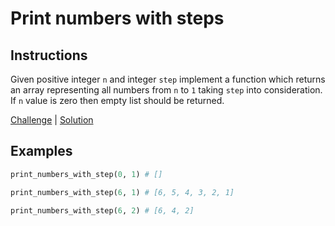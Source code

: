 # Print numbers with steps

## Instructions

Given positive integer `n` and integer `step` implement a function which returns an array representing all numbers from
`n` to `1` taking `step` into consideration. If `n` value is zero then empty list should be returned.

[Challenge](challenge_spec.rb) | [Solution](solution.rb)

## Examples

```ruby
print_numbers_with_step(0, 1) # []

print_numbers_with_step(6, 1) # [6, 5, 4, 3, 2, 1]

print_numbers_with_step(6, 2) # [6, 4, 2]
```

